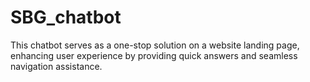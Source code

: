 # SBG_chatbot
This chatbot serves as a one-stop solution on a website landing page, enhancing user experience by providing quick answers and seamless navigation assistance.
